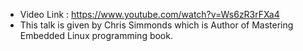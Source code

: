 - Video Link : https://www.youtube.com/watch?v=Ws6zR3rFXa4
- This talk is given by Chris Simmonds which is Author of Mastering Embedded Linux programming book.